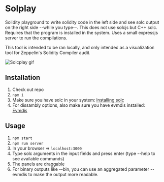 # Solplay

Solidity playground to write solidity code in the left side and see solc output on the right side --while you type--.
This does not use solcjs but C++ solc. Requires that the program is installed in the system. Uses a small expressjs server to run the compilations.

This tool is intended to be ran locally, and only intended as a visualization tool for Zeppelin's Solidity Compiler audit.

![Solcplay gif](../assets/peek_solplay.gif)

## Installation

1) Check out repo
2) `npm i`
3) Make sure you have solc in your system: [Installing solc](https://solidity.readthedocs.io/en/v0.4.24/installing-solidity.html)
4) For dissambly options, also make sure you have evmdis installed: [Evmdis](https://github.com/Arachnid/evmdis)

## Usage

1) `npm start`
2) `npm run server`
3) In your browser => `localhost:3000`
4) Type solc arguments in the input fields and press enter (type --help to see available commands)
5) The panels are draggable
6) For binary outputs like --bin, you can use an aggregated parameter --evmdis to make the output more readable.
